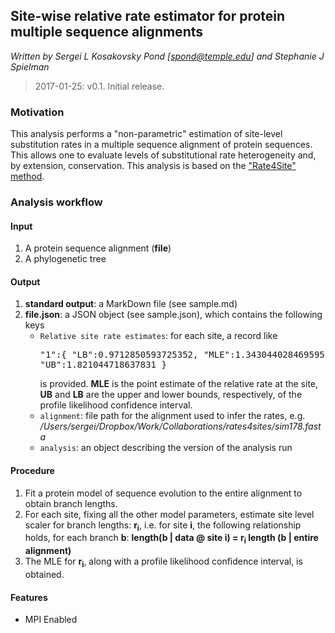 ## Site-wise relative rate estimator for protein multiple sequence alignments

_Written by Sergei L Kosakovsky Pond [spond@temple.edu] and Stephanie J Spielman_

> 2017-01-25: v0.1. Initial release.


### Motivation

This analysis performs a "non-parametric" estimation of site-level substitution rates in a multiple sequence alignment of protein sequences. This allows one to evaluate levels of substitutional rate heterogeneity and, by extension, conservation. This analysis is based on the ["Rate4Site" method](http://www.tau.ac.il/~itaymay/cp/rate4site.html).

### Analysis workflow

#### Input

1. A protein sequence alignment (**file**)
2. A phylogenetic tree

#### Output

1. **standard output**: a MarkDown file (see sample.md)
2. **file.json**: a JSON object (see sample.json), which contains the following keys
	* `Relative site rate estimates`: for each site, a record like <pre>"1":{
     "LB":0.9712850593725352,
     "MLE":1.343044028469595,
     "UB":1.821044718637831
    }</pre> is provided. **MLE** is the point estimate of the relative rate at the site, **UB** and **LB** are the upper and lower bounds, respectively, of the profile likelihood confidence interval.
    * `alignment`: file path for the alignment used to infer the rates, e.g. _/Users/sergei/Dropbox/Work/Collaborations/rates4sites/sim178.fasta_
    * `analysis`: an object describing the version of the analysis run

#### Procedure

1. Fit a protein model of sequence evolution to the entire alignment to obtain branch lengths.
2. For each site, fixing all the other model parameters, estimate site level scaler for branch lengths: **r<sub>i</sub>**, i.e. for site **i**, the following relationship holds, for each branch **b**: **length(b | data @ site i) = r<sub>i</sub> length (b | entire alignment)**
3. The MLE for **r<sub>i</sub>**, along with a profile likelihood confidence interval, is obtained.

#### Features

* MPI Enabled